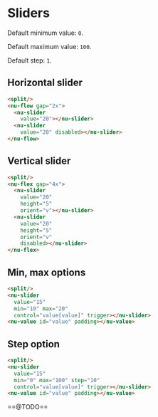 # Sliders

Default minimum value: `0`.

Default maximum value: `100`.

Default step: `1`.

## Horizontal slider

```html
<split/>
<nu-flow gap="2x">
  <nu-slider
    value="20"></nu-slider>
  <nu-slider
    value="20" disabled></nu-slider>
</nu-flow>
```

## Vertical slider

```html
<split/>
<nu-flex gap="4x">
  <nu-slider
    value="20"
    height="5"
    orient="v"></nu-slider>
  <nu-slider
    value="20"
    height="5"
    orient="v"
    disabled></nu-slider>
</nu-flex>
```

## Min, max options

```html
<split/>
<nu-slider
  value="15"
  min="10" max="20"
  control="value[value]" trigger></nu-slider>
<nu-value id="value" padding></nu-value>
```

## Step option

```html
<split/>
<nu-slider
  value="15"
  min="0" max="100" step="10"
  control="value[value]" trigger></nu-slider>
<nu-value id="value" padding></nu-value>
```

==@TODO==
